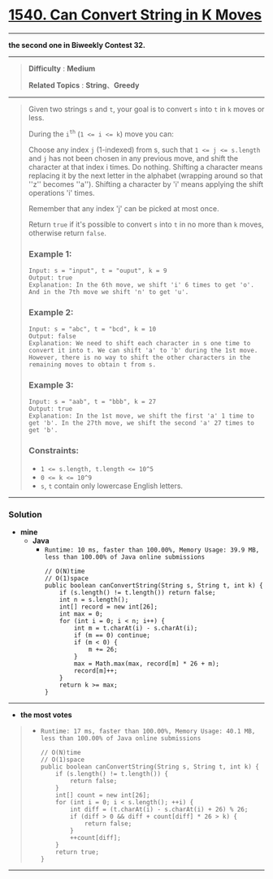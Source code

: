 # [1540. Can Convert String in K Moves](https://leetcode.com/problems/can-convert-string-in-k-moves/)

---

**the second one in Biweekly Contest 32.**

---


> **Difficulty** : **Medium**
>
> **Related Topics** : **String**、**Greedy**

---

> Given two strings `s` and `t`, your goal is to convert `s` into `t` in `k` moves or less.
>
> During the `i`<sup>`th`</sup> (`1 <= i <= k`) move you can:
>
> Choose any index `j` (1-indexed) from s, such that `1 <= j <= s.length` and `j` has not been chosen in any previous move, and shift the character at that index i times.
> Do nothing.
> Shifting a character means replacing it by the next letter in the alphabet (wrapping around so that ''z'' becomes ''a''). Shifting a character by 'i' means applying the shift operations 'i' times.
>
> Remember that any index 'j' can be picked at most once.
>
> Return `true` if it's possible to convert `s` into `t` in no more than `k` moves, otherwise return `false`.
>
>
>
> ### Example 1:
> ```
> Input: s = "input", t = "ouput", k = 9
> Output: true
> Explanation: In the 6th move, we shift 'i' 6 times to get 'o'. And in the 7th move we shift 'n' to get 'u'.
> ```
>
> ### Example 2:
> ```
> Input: s = "abc", t = "bcd", k = 10
> Output: false
> Explanation: We need to shift each character in s one time to convert it into t. We can shift 'a' to 'b' during the 1st move. However, there is no way to shift the other characters in the remaining moves to obtain t from s.
> ```
>
> ### Example 3:
> ```
> Input: s = "aab", t = "bbb", k = 27
> Output: true
> Explanation: In the 1st move, we shift the first 'a' 1 time to get 'b'. In the 27th move, we shift the second 'a' 27 times to get 'b'.
> ```
>
> ### Constraints:
> * `1 <= s.length, t.length <= 10^5`
> * `0 <= k <= 10^9`
> * `s`, `t` contain only lowercase English letters.

---


### Solution
* **mine**
  * **Java**
    * `Runtime: 10 ms, faster than 100.00%, Memory Usage: 39.9 MB, less than 100.00% of Java online submissions`
      ```
      // O(N)time
      // O(1)space
      public boolean canConvertString(String s, String t, int k) {
          if (s.length() != t.length()) return false;
          int n = s.length();
          int[] record = new int[26];
          int max = 0;
          for (int i = 0; i < n; i++) {
              int m = t.charAt(i) - s.charAt(i);
              if (m == 0) continue;
              if (m < 0) {
                  m += 26;
              }
              max = Math.max(max, record[m] * 26 + m);
              record[m]++;
          }
          return k >= max;
      }
      ```

---

* **the most votes**
>  * `Runtime: 17 ms, faster than 100.00%, Memory Usage: 40.1 MB, less than 100.00% of Java online submissions `
>    ```
>    // O(N)time
>    // O(1)space
>    public boolean canConvertString(String s, String t, int k) {
>        if (s.length() != t.length()) {
>            return false;
>        }
>        int[] count = new int[26];
>        for (int i = 0; i < s.length(); ++i) {
>            int diff = (t.charAt(i) - s.charAt(i) + 26) % 26;
>            if (diff > 0 && diff + count[diff] * 26 > k) {
>                return false;
>            }
>            ++count[diff];
>        }
>        return true;
>    }
>    ```

---
